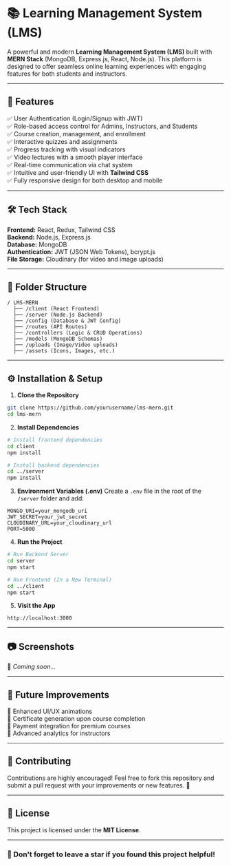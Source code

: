 # 📚 Learning Management System (LMS)

A powerful and modern **Learning Management System (LMS)** built with **MERN Stack** (MongoDB, Express.js, React, Node.js). This platform is designed to offer seamless online learning experiences with engaging features for both students and instructors.

---

## 🚀 Features

✅ User Authentication (Login/Signup with JWT)  
✅ Role-based access control for Admins, Instructors, and Students  
✅ Course creation, management, and enrollment  
✅ Interactive quizzes and assignments  
✅ Progress tracking with visual indicators  
✅ Video lectures with a smooth player interface  
✅ Real-time communication via chat system  
✅ Intuitive and user-friendly UI with **Tailwind CSS**  
✅ Fully responsive design for both desktop and mobile  

---

## 🛠️ Tech Stack

**Frontend:** React, Redux, Tailwind CSS  
**Backend:** Node.js, Express.js  
**Database:** MongoDB  
**Authentication:** JWT (JSON Web Tokens), bcrypt.js  
**File Storage:** Cloudinary (for video and image uploads)  

---

## 📂 Folder Structure
```
/ LMS-MERN
  ├── /client (React Frontend)
  ├── /server (Node.js Backend)
  ├── /config (Database & JWT Config)
  ├── /routes (API Routes)
  ├── /controllers (Logic & CRUD Operations)
  ├── /models (MongoDB Schemas)
  ├── /uploads (Image/Video uploads)
  ├── /assets (Icons, Images, etc.)
```

---

## ⚙️ Installation & Setup

1. **Clone the Repository**
```bash
git clone https://github.com/yourusername/lms-mern.git
cd lms-mern
```

2. **Install Dependencies**
```bash
# Install frontend dependencies
cd client
npm install

# Install backend dependencies
cd ../server
npm install
```

3. **Environment Variables (.env)**
Create a `.env` file in the root of the `/server` folder and add:
```
MONGO_URI=your_mongodb_uri
JWT_SECRET=your_jwt_secret
CLOUDINARY_URL=your_cloudinary_url
PORT=5000
```

4. **Run the Project**
```bash
# Run Backend Server
cd server
npm start

# Run Frontend (In a New Terminal)
cd ../client
npm start
```

5. **Visit the App**
```
http://localhost:3000
```

---

## 📷 Screenshots
🚧 *Coming soon...*

---

## 📌 Future Improvements
🔹 Enhanced UI/UX animations  
🔹 Certificate generation upon course completion  
🔹 Payment integration for premium courses  
🔹 Advanced analytics for instructors  

---

## 🤝 Contributing
Contributions are highly encouraged! Feel free to fork this repository and submit a pull request with your improvements or new features. 🚀

---

## 📄 License
This project is licensed under the **MIT License**.

---

### 🌟 Don't forget to leave a star if you found this project helpful!

